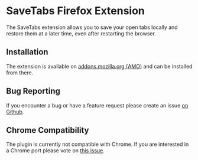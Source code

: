 # SaveTabs Firefox Extension

The SaveTabs extension allows you to save your open tabs locally and restore them at
a later time, even after restarting the browser.

## Installation

The extension is available on [addons.mozilla.org (AMO)](https://addons.mozilla.org/de/firefox/addon/savetabs) 
and can be installed from there.

## Bug Reporting

If you encounter a bug or have a feature request please create an issue 
[on Github](https://github.com/mdreier/savetabs/issues).

## Chrome Compatibility

The plugin is currently not compatible with Chrome. If you are interested in a Chrome port
please vote on [this issue](https://github.com/mdreier/savetabs/issues/8).
